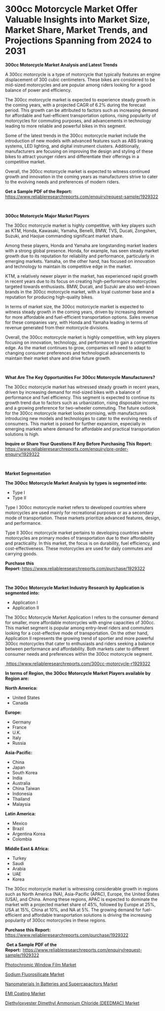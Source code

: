 <p><h1>300cc Motorcycle Market Offer Valuable Insights into Market Size, Market Share, Market Trends, and Projections Spanning from 2024 to 2031</h1></p><p><strong>300cc Motorcycle Market Analysis and Latest Trends</strong></p>
<p><p>A 300cc motorcycle is a type of motorcycle that typically features an engine displacement of 300 cubic centimeters. These bikes are considered to be mid-sized motorcycles and are popular among riders looking for a good balance of power and efficiency.</p><p>The 300cc motorcycle market is expected to experience steady growth in the coming years, with a projected CAGR of 6.2% during the forecast period. This growth can be attributed to factors such as increasing demand for affordable and fuel-efficient transportation options, rising popularity of motorcycles for commuting purposes, and advancements in technology leading to more reliable and powerful bikes in this segment.</p><p>Some of the latest trends in the 300cc motorcycle market include the introduction of new models with advanced features such as ABS braking systems, LED lighting, and digital instrument clusters. Additionally, manufacturers are focusing on improving the design and styling of these bikes to attract younger riders and differentiate their offerings in a competitive market.</p><p>Overall, the 300cc motorcycle market is expected to witness continued growth and innovation in the coming years as manufacturers strive to cater to the evolving needs and preferences of modern riders.</p></p>
<p><strong>Get a Sample PDF of the Report:&nbsp;</strong> <a href="https://www.reliableresearchreports.com/enquiry/request-sample/1929322">https://www.reliableresearchreports.com/enquiry/request-sample/1929322</a></p>
<p>&nbsp;</p>
<p><strong>300cc Motorcycle Major Market Players</strong></p>
<p><p>The 300cc motorcycle market is highly competitive, with key players such as KTM, Honda, Kawasaki, Yamaha, Benelli, BMW, TVS, Ducati, Zongshen, Suzuki, and Haojue commanding significant market share. </p><p>Among these players, Honda and Yamaha are longstanding market leaders with a strong global presence. Honda, for example, has seen steady market growth due to its reputation for reliability and performance, particularly in emerging markets. Yamaha, on the other hand, has focused on innovation and technology to maintain its competitive edge in the market. </p><p>KTM, a relatively newer player in the market, has experienced rapid growth in recent years due to its focus on creating high-performance motorcycles targeted towards enthusiasts. BMW, Ducati, and Suzuki are also well-known brands in the 300cc motorcycle market, with a loyal customer base and a reputation for producing high-quality bikes.</p><p>In terms of market size, the 300cc motorcycle market is expected to witness steady growth in the coming years, driven by increasing demand for more affordable and fuel-efficient transportation options. Sales revenue for these companies vary, with Honda and Yamaha leading in terms of revenue generated from their motorcycle divisions.</p><p>Overall, the 300cc motorcycle market is highly competitive, with key players focusing on innovation, technology, and performance to gain a competitive edge. As the market continues to grow, companies will need to adapt to changing consumer preferences and technological advancements to maintain their market share and drive future growth.</p></p>
<p>&nbsp;</p>
<p><strong>What Are The Key Opportunities For 300cc Motorcycle Manufacturers?</strong></p>
<p><p>The 300cc motorcycle market has witnessed steady growth in recent years, driven by increasing demand for mid-sized bikes with a balance of performance and fuel efficiency. This segment is expected to continue its growth trend due to factors such as urbanization, rising disposable income, and a growing preference for two-wheeler commuting. The future outlook for the 300cc motorcycle market looks promising, with manufacturers introducing new models and technologies to cater to the evolving needs of consumers. This market is poised for further expansion, especially in emerging markets where demand for affordable and practical transportation solutions is high.</p></p>
<p><strong>Inquire or Share Your Questions If Any Before Purchasing This Report:</strong> <a href="https://www.reliableresearchreports.com/enquiry/pre-order-enquiry/1929322">https://www.reliableresearchreports.com/enquiry/pre-order-enquiry/1929322</a></p>
<p>&nbsp;</p>
<p><strong>Market Segmentation</strong></p>
<p><strong>The 300cc Motorcycle Market Analysis by types is segmented into:</strong></p>
<p><ul><li>Type I</li><li>Type II</li></ul></p>
<p><p>Type I 300cc motorcycle market refers to developed countries where motorcycles are used mainly for recreational purposes or as a secondary mode of transportation. These markets prioritize advanced features, design, and performance.</p><p>Type II 300cc motorcycle market pertains to developing countries where motorcycles are primary modes of transportation due to their affordability and practicality. In this market, the focus is on durability, fuel efficiency, and cost-effectiveness. These motorcycles are used for daily commutes and carrying goods.</p></p>
<p><strong>Purchase this Report:&nbsp;</strong><a href="https://www.reliableresearchreports.com/purchase/1929322">https://www.reliableresearchreports.com/purchase/1929322</a></p>
<p>&nbsp;</p>
<p><strong>The 300cc Motorcycle Market Industry Research by Application is segmented into:</strong></p>
<p><ul><li>Application I</li><li>Application II</li></ul></p>
<p><p>The 300cc Motorcycle Market Application I refers to the consumer demand for smaller, more affordable motorcycles with engine capacities of 300cc. This market segment is popular among entry-level riders and commuters looking for a cost-effective mode of transportation. On the other hand, Application II represents the growing trend of sportier and more powerful 300cc motorcycles that cater to enthusiasts and riders seeking a balance between performance and affordability. Both markets cater to different consumer needs and preferences within the 300cc motorcycle segment.</p></p>
<p><a href="https://www.reliableresearchreports.com/300cc-motorcycle-r1929322">&nbsp;https://www.reliableresearchreports.com/300cc-motorcycle-r1929322</a></p>
<p><strong>In terms of Region, the 300cc Motorcycle Market Players available by Region are:</strong></p>
<p>
    <p> <strong> North America: </strong>
        <ul>
            <li>United States</li>
            <li>Canada</li>
        </ul>
        </p> 
    <p> <strong> Europe: </strong>
        <ul>
            <li>Germany</li>
            <li>France</li>
            <li>U.K.</li>
            <li>Italy</li>
            <li>Russia</li>
        </ul>
        </p> 
    <p> <strong> Asia-Pacific: </strong>
        <ul>
            <li>China</li>
            <li>Japan</li>
            <li>South Korea</li>
            <li>India</li>
            <li>Australia</li>
            <li>China Taiwan</li>
            <li>Indonesia</li>
            <li>Thailand</li>
            <li>Malaysia</li>
        </ul>
        </p> 
    <p> <strong> Latin America: </strong>
        <ul>
            <li>Mexico</li>
            <li>Brazil</li>
            <li>Argentina Korea</li>
            <li>Colombia</li>
        </ul>
        </p> 
    <p> <strong> Middle East & Africa: </strong>
        <ul>
            <li>Turkey</li>
            <li>Saudi</li>
            <li>Arabia</li>
            <li>UAE</li>
            <li>Korea</li>
        </ul>
    </p>
    </p>
<p><p>The 300cc motorcycle market is witnessing considerable growth in regions such as North America (NA), Asia-Pacific (APAC), Europe, the United States (USA), and China. Among these regions, APAC is expected to dominate the market with a projected market share of 45%, followed by Europe at 25%, USA at 15%, China at 10%, and NA at 5%. The growing demand for fuel-efficient and affordable transportation solutions is driving the increasing popularity of 300cc motorcycles in these regions.</p></p>
<p><strong>Purchase this Report: </strong><a href="https://www.reliableresearchreports.com/purchase/1929322">https://www.reliableresearchreports.com/purchase/1929322</a></p>
<p>&nbsp;<strong>Get a Sample PDF of the Report:&nbsp;&nbsp;</strong><a href="https://www.reliableresearchreports.com/enquiry/request-sample/1929322">https://www.reliableresearchreports.com/enquiry/request-sample/1929322</a></p>
<p><strong></strong></p>
<p><p><a href="https://medium.com/@amanda.hamilton54645/global-photochromic-window-film-market-size-is-expected-to-experience-a-cagr-of-4-9-aeb1c5ceefb7">Photochromic Window Film Market</a></p><p><a href="https://www.linkedin.com/pulse/sodium-fluorosilicate-market-size-growth-trends-statistics-sob9f">Sodium Fluorosilicate Market</a></p><p><a href="https://issuu.com/reportprime-2/docs/nanomaterials-in-batteries-and-supercapacitors-mar">Nanomaterials In Batteries and Supercapacitors Market</a></p><p><a href="https://medium.com/@susanwest38/emi-coating-market-emerging-trends-and-future-prospects-for-period-from-2024-to-2031-d3165b03da7a">EMI Coating Market</a></p><p><a href="https://github.com/xvyfpyhu18/Market-Research-Report-List-1/blob/main/diethyloxyester-dimethyl-ammonium-chloride-deedmac-market.md">Diethyloxyester Dimethyl Ammonium Chloride (DEEDMAC) Market</a></p></p>